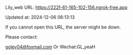 Lily_web URL: https://222f-61-165-102-156.ngrok-free.app

Updated at: 2024-12-06 06:13:13

If you cannot open this URL, the server might be down.

Please contact: 

goley04@foxmail.com Or Wechat:GL_yeaH